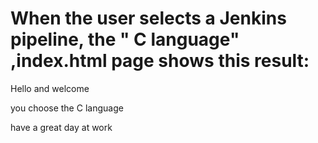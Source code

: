 When the user selects a Jenkins pipeline, the " C language" ,index.html page shows this result:
===================================================================================================
Hello and welcome

you choose the C language

have a great day at work
